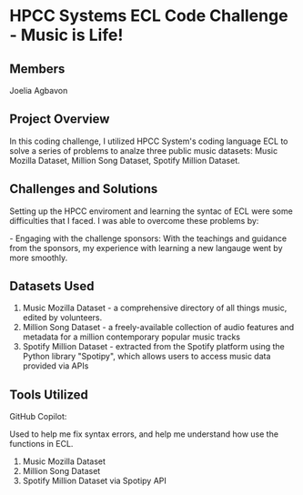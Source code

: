 # HPCC Systems ECL Code Challenge - Music is Life!

## Members 
Joelia Agbavon

## Project Overview 
In this coding challenge, I utilized HPCC System's coding language ECL to solve a series of problems to analze three public music datasets: Music Mozilla Dataset, Million Song Dataset, Spotify Million Dataset.

## Challenges and Solutions 
Setting up the HPCC enviroment and learning the syntac of ECL were some difficulties that I faced. I was able to overcome these problems by: 
   <p> - Engaging with the challenge sponsors: With the teachings and guidance from the sponsors, my experience with learning a new langauge went by more smoothly. </p>

## Datasets Used 

1. Music Mozilla Dataset - a comprehensive directory of all things music, edited by volunteers.
2. Million Song Dataset - a freely-available collection of audio features and metadata for a million contemporary popular music tracks
3. Spotify Million Dataset - extracted from the Spotify platform using the Python library "Spotipy", which allows users to access music data provided via APIs


## Tools Utilized
GitHub Copilot: 
    <p>Used to help me fix syntax errors, and help me understand how use the functions in ECL.</p>

1. Music Mozilla Dataset 
2. Million Song Dataset
3. Spotify Million Dataset via Spotipy API